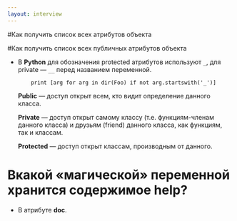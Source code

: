 ```yaml
---
layout: interview
---
```




#Как получить список всех атрибутов объекта


<!-- ################################################### -->

#Как получить список всех публичных атрибутов объекта

*   В **Python** для обозначения protected атрибутов используют ``_``, для private — ``__`` перед названием переменной.

			print [arg for arg in dir(Foo) if not arg.startswith('_')]

    **Public** — доступ открыт всем, кто видит определение данного класса.

	**Private** — доступ открыт самому классу (т.е. функциям-членам данного класса) и друзьям (friend) данного класса, как функциям, так и классам.

	**Protected** — доступ открыт классам, производным от данного.


# Вкакой «магической» переменной хранится содержимое help?
*   В атрибуте __doc__.


